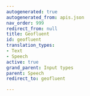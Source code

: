 ```yaml
---
autogenerated: true
autogenerated_from: apis.json
nav_order: 999
redirect_from: null
title: Geofluent
id: geofluent
translation_types:
- Text
- Speech
active: true
grand_parent: Input types
parent: Speech
redirect_to: geofluent

---
```


